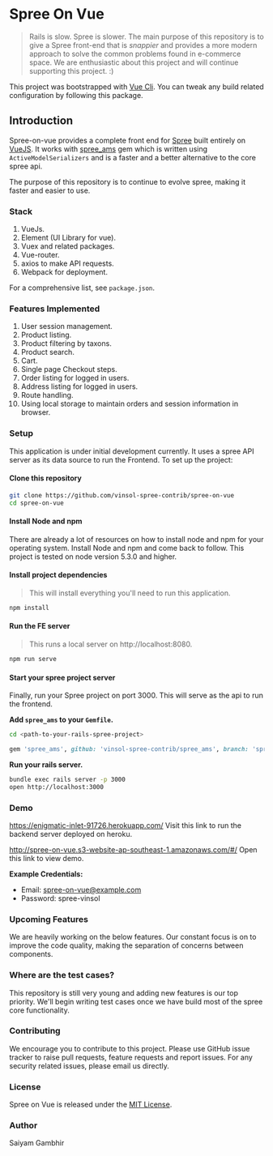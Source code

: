 # Spree On Vue

> Rails is slow. Spree is slower. The main purpose of this repository is to give a Spree front-end that is _snappier_ and provides a more modern approach to solve the common problems found in e-commerce space. We are enthusiastic about this project and will continue supporting this project. :)

This project was bootstrapped with [Vue Cli](https://cli.vuejs.org/). You can tweak any build related configuration by following this package.

## Introduction

Spree-on-vue provides a complete front end for [Spree](https://github.com/spree/spree) built entirely on [VueJS](https://vuejs.org/). It works with [spree_ams](https://github.com/vinsol/spree_ams) gem which is written using `ActiveModelSerializers` and is a faster and a better alternative to the core spree api.

The purpose of this repository is to continue to evolve spree, making it faster and easier to use.

### Stack

1. VueJs.
2. Element (UI Library for vue).
2. Vuex and related packages.
3. Vue-router.
4. axios to make API requests.
5. Webpack for deployment.

For a comprehensive list, see `package.json`.

### Features Implemented

1. User session management.
2. Product listing.
4. Product filtering by taxons.
5. Product search.
6. Cart.
7. Single page Checkout steps.
8. Order listing for logged in users.
9. Address listing for logged in users.
9. Route handling.
10. Using local storage to maintain orders and session information in browser.

### Setup

This application is under initial development currently. It uses a spree API server as its data source to run the Frontend. To set up the project:

#### Clone this repository
```sh
git clone https://github.com/vinsol-spree-contrib/spree-on-vue
cd spree-on-vue
```

#### Install Node and npm
There are already a lot of resources on how to install node and npm for your operating system. Install Node and npm and come back to follow. This project is tested on node version 5.3.0 and higher.

#### Install project dependencies
> This will install everything you'll need to run this application.
``` sh
npm install
```

#### Run the FE server
> This runs a local server on http://localhost:8080.
```sh
npm run serve
```

#### Start your spree project server
Finally, run your Spree project on port 3000. This will serve as the api to run the frontend.

**Add `spree_ams` to your `Gemfile`.**
``` sh
cd <path-to-your-rails-spree-project>
```
``` ruby
gem 'spree_ams', github: 'vinsol-spree-contrib/spree_ams', branch: 'spree_on_vue'
```

**Run your rails server.**
```sh
bundle exec rails server -p 3000
open http://localhost:3000
```

### Demo
https://enigmatic-inlet-91726.herokuapp.com/ Visit this link to run the backend server deployed on heroku.

http://spree-on-vue.s3-website-ap-southeast-1.amazonaws.com/#/ Open this link to view demo.

**Example Credentials:**
- Email: spree-on-vue@example.com
- Password: spree-vinsol

### Upcoming Features
We are heavily working on the below features. Our constant focus is on to improve the code quality, making the separation of concerns between components.

### Where are the test cases?

This repository is still very young and adding new features is our top priority. We'll begin writing test cases once we have build most of the spree core functionality.

### Contributing
We encourage you to contribute to this project. Please use GitHub issue tracker to raise pull requests, feature requests and report issues. For any security related issues, please email us directly.


### License
Spree on Vue is released under the [MIT License](http://www.opensource.org/licenses/MIT).


### Author
Saiyam Gambhir
